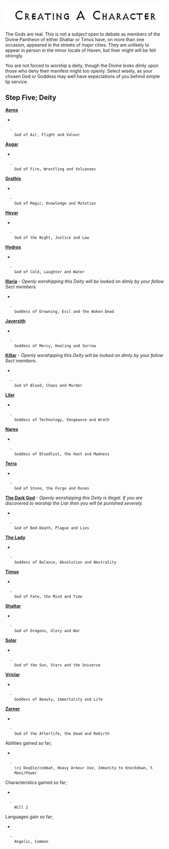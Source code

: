 

<div class="center" style="width: auto; margin-left: auto; margin-right: auto;">

![<File:CharGen.jpg>](CharGen.jpg "File:CharGen.jpg")

</div>

The Gods are real. This is not a subject open to debate as members of
the Divine Pantheon of either Shaltar or Timus have, on more than one
occasion, appeared in the streets of major cities. They are unlikely to
appear in person in the minor locale of Haven, but their might will be
felt strongly.

You are not forced to worship a deity, though the Divine looks dimly
upon those who deny their manifest might too openly. Select wisely, as
your chosen God or Goddess may well have expectations of you behind
simple lip service.

## **Step Five; Deity**

**[Aeros](GoldAngelEarthElA "wikilink")**

  -

      -
        God of Air, Flight and Valour

**[Asgar](GoldAngelEarthElAs "wikilink")**

  -

      -
        God of Fire, Wrestling and Volcanoes

**[Grathis](GoldAngelEarthElG "wikilink")**

  -

      -
        God of Magic, Knowledge and Mutation

**[Hevar](GoldAngelEarthElH "wikilink")**

  -

      -
        God of the Night, Justice and Law

**[Hydros](GoldAngelEarthElHy "wikilink")**

  -

      -
        God of Cold, Laughter and Water

**[Illaria](GoldAngelEarthElI "wikilink")** - *Openly worshipping this
Deity will be looked on dimly by your fellow Sect members.*

  -

      -
        Goddess of Drowning, Evil and the Woken Dead

**[Javersith](GoldAngelEarthElJ "wikilink")**

  -

      -
        Goddess of Mercy, Healing and Sorrow

**[Killar](GoldAngelEarthElK "wikilink")** - *Openly worshipping this
Deity will be looked on dimly by your fellow Sect members.*

  -

      -
        God of Blood, Chaos and Murder

**[Lilar](GoldAngelEarthElL "wikilink")**

  -

      -
        Goddess of Technology, Vengeance and Wrath

**[Nares](GoldAngelEarthElN "wikilink")**

  -

      -
        Goddess of Bloodlust, the Hunt and Madness

**[Terra](GoldAngelEarthElT "wikilink")**

  -

      -
        God of Stone, the Forge and Runes

**[The Dark God](GoldAngelEarthElDG "wikilink")** - *Openly worshipping
this Deity is illegal. If you are discovered to worship the Liar then
you will be punished severely.*

  -

      -
        God of Bed-Death, Plague and Lies

**[The Lady](GoldAngelEarthElTL "wikilink")**

  -

      -
        Goddess of Balance, Absolution and Neutrality

**[Timus](GoldAngelEarthElT "wikilink")**

  -

      -
        God of Fate, the Mind and Time

**[Shaltar](GoldAngelEarthElS "wikilink")**

  -

      -
        God of Dragons, Glory and War

**[Solar](GoldAngelEarthElSo "wikilink")**

  -

      -
        God of the Sun, Stars and the Universe

**[Vriclar](GoldAngelEarthElV "wikilink")**

  -

      -
        Goddess of Beauty, Immortality and Life

**[Zarner](GoldAngelEarthElZ "wikilink")**

  -

      -
        God of the Afterlife, the Dead and Rebirth

Abilities gained so far;

  -

      -
        \+1 Double/combat, Heavy Armour Use, Immunity to Knockdown, 5
        Mani/Power

Characteristics gained so far;

  -

      -
        Will 2

Languages gain so far;

  -

      -
        Angelic, Common